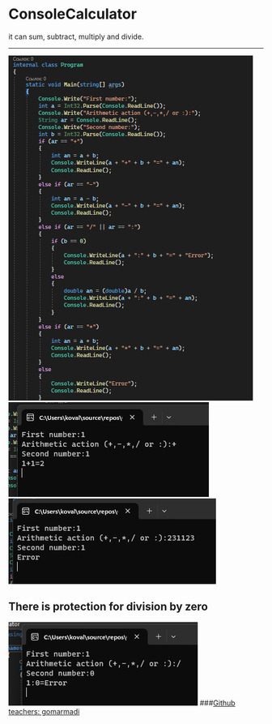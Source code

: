 # ConsoleCalculator
it can sum, subtract, multiply and divide.
___
![Screenshot](https://github.com/neomitt/ConsoleCalculator/blob/main/screen1.png)
![Screenshot](https://github.com/neomitt/ConsoleCalculator/blob/main/screen2.png)
![Screenshot](https://github.com/neomitt/ConsoleCalculator/blob/main/screen3.png)
## There is **protection for division by zero**
![Screenshot](https://github.com/neomitt/ConsoleCalculator/blob/main/screen4.png)
###[Github teachers: gomarmadi](https://github.com/gomarmadi)
